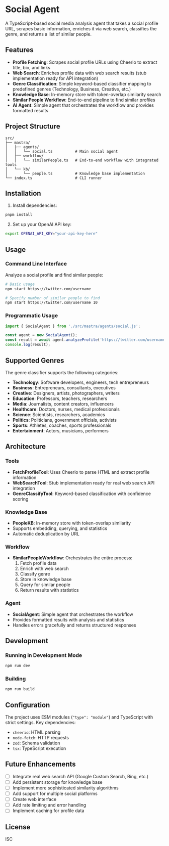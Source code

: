 # Social Agent

A TypeScript-based social media analysis agent that takes a social profile URL, scrapes basic information, enriches it via web search, classifies the genre, and returns a list of similar people.

## Features

- **Profile Fetching**: Scrapes social profile URLs using Cheerio to extract title, bio, and links
- **Web Search**: Enriches profile data with web search results (stub implementation ready for API integration)
- **Genre Classification**: Simple keyword-based classifier mapping to predefined genres (Technology, Business, Creative, etc.)
- **Knowledge Base**: In-memory store with token-overlap similarity search
- **Similar People Workflow**: End-to-end pipeline to find similar profiles
- **AI Agent**: Simple agent that orchestrates the workflow and provides formatted results

## Project Structure

```
src/
├── mastra/
│   ├── agents/
│   │   └── social.ts          # Main social agent
│   ├── workflow/
│   │   └── similarPeople.ts   # End-to-end workflow with integrated tools
│   └── kb/
│       └── people.ts          # Knowledge base implementation
└── index.ts                   # CLI runner
```

## Installation

1. Install dependencies:
```bash
pnpm install
```

2. Set up your OpenAI API key:
```bash
export OPENAI_API_KEY="your-api-key-here"
```

## Usage

### Command Line Interface

Analyze a social profile and find similar people:

```bash
# Basic usage
npm start https://twitter.com/username

# Specify number of similar people to find
npm start https://twitter.com/username 10
```

### Programmatic Usage

```typescript
import { SocialAgent } from './src/mastra/agents/social.js';

const agent = new SocialAgent();
const result = await agent.analyzeProfile('https://twitter.com/username', 5);
console.log(result);
```

## Supported Genres

The genre classifier supports the following categories:

- **Technology**: Software developers, engineers, tech entrepreneurs
- **Business**: Entrepreneurs, consultants, executives
- **Creative**: Designers, artists, photographers, writers
- **Education**: Professors, teachers, researchers
- **Media**: Journalists, content creators, influencers
- **Healthcare**: Doctors, nurses, medical professionals
- **Science**: Scientists, researchers, academics
- **Politics**: Politicians, government officials, activists
- **Sports**: Athletes, coaches, sports professionals
- **Entertainment**: Actors, musicians, performers

## Architecture

### Tools

- **FetchProfileTool**: Uses Cheerio to parse HTML and extract profile information
- **WebSearchTool**: Stub implementation ready for real web search API integration
- **GenreClassifyTool**: Keyword-based classification with confidence scoring

### Knowledge Base

- **PeopleKB**: In-memory store with token-overlap similarity
- Supports embedding, querying, and statistics
- Automatic deduplication by URL

### Workflow

- **SimilarPeopleWorkflow**: Orchestrates the entire process:
  1. Fetch profile data
  2. Enrich with web search
  3. Classify genre
  4. Store in knowledge base
  5. Query for similar people
  6. Return results with statistics

### Agent

- **SocialAgent**: Simple agent that orchestrates the workflow
- Provides formatted results with analysis and statistics
- Handles errors gracefully and returns structured responses

## Development

### Running in Development Mode

```bash
npm run dev
```

### Building

```bash
npm run build
```

## Configuration

The project uses ESM modules (`"type": "module"`) and TypeScript with strict settings. Key dependencies:

- `cheerio`: HTML parsing
- `node-fetch`: HTTP requests
- `zod`: Schema validation
- `tsx`: TypeScript execution

## Future Enhancements

- [ ] Integrate real web search API (Google Custom Search, Bing, etc.)
- [ ] Add persistent storage for knowledge base
- [ ] Implement more sophisticated similarity algorithms
- [ ] Add support for multiple social platforms
- [ ] Create web interface
- [ ] Add rate limiting and error handling
- [ ] Implement caching for profile data

## License

ISC
